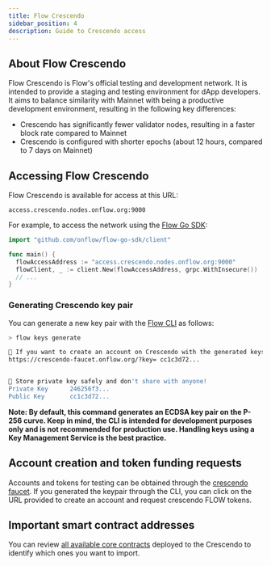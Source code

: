 ```yaml
---
title: Flow Crescendo
sidebar_position: 4
description: Guide to Crescendo access
---
```


## About Flow Crescendo
Flow Crescendo is Flow's official testing and development network. It is intended to provide a staging and testing environment for dApp developers. 
It aims to balance similarity with Mainnet with being a productive development environment, resulting in the following key differences:
- Crescendo has significantly fewer validator nodes, resulting in a faster block rate compared to Mainnet
- Crescendo is configured with shorter epochs (about 12 hours, compared to 7 days on Mainnet)

## Accessing Flow Crescendo

Flow Crescendo is available for access at this URL:

```
access.crescendo.nodes.onflow.org:9000
```

For example, to access the network using the [Flow Go SDK](https://github.com/onflow/flow-go-sdk):

```go
import "github.com/onflow/flow-go-sdk/client"

func main() {
  flowAccessAddress := "access.crescendo.nodes.onflow.org:9000"
  flowClient, _ := client.New(flowAccessAddress, grpc.WithInsecure())
  // ...
}
```

### Generating Crescendo key pair

You can generate a new key pair with the [Flow CLI](https://github.com/onflow/flow-cli) as follows:

```sh
> flow keys generate

🙏 If you want to create an account on Crescendo with the generated keys use this link:
https://crescendo-faucet.onflow.org/?key= cc1c3d72...


🔴️ Store private key safely and don't share with anyone!
Private Key      246256f3...
Public Key       cc1c3d72...
```

**Note: By default, this command generates an ECDSA key pair on the P-256 curve. Keep in mind, the CLI is intended for development purposes only and is not recommended for production use. Handling keys using a Key Management Service is the best practice.**

## Account creation and token funding requests

Accounts and tokens for testing can be obtained through the [crescendo faucet](https://crescendo-faucet.onflow.org/). If you generated the keypair through the CLI, you can click on the URL provided to create an account and request crescendo FLOW tokens.

## Important smart contract addresses

You can review [all available core contracts](../../build/core-contracts/index.md) deployed to the Crescendo to identify which ones you want to import.
